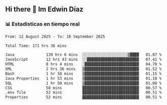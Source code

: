 ## Hi there 👋 Im Edwin Díaz

<!--
**Diaz-coding-01/Diaz-coding-01** is a ✨ _special_ ✨ repository because its `README.md` (this file) appears on your GitHub profile.

Here are some ideas to get you started:

- 🔭 I’m currently working on ...
- 🌱 I’m currently learning ...
- 👯 I’m looking to collaborate on ...
- 🤔 I’m looking for help with ...
- 💬 Ask me about ...
- 📫 How to reach me: ...
- 😄 Pronouns: ...
- ⚡ Fun fact: ...
-->

### 📊 Estadísticas en tiempo real
<!--START_SECTION:waka-->

```txt
From: 12 August 2025 - To: 16 September 2025

Total Time: 171 hrs 36 mins

Java              139 hrs 6 mins  ░░░░░░░░░░░░░░░░░░░░▒▓▓▓▓   81.07 %
JavaScript        12 hrs 43 mins  ░░▓▓▓▓▓▓▓▓▓▓▓▓▓▓▓▓▓▓▓▓▓▓▓   07.41 %
HTML              8 hrs 4 mins    ░▓▓▓▓▓▓▓▓▓▓▓▓▓▓▓▓▓▓▓▓▓▓▓▓   04.70 %
XML               2 hrs 36 mins   ▒▓▓▓▓▓▓▓▓▓▓▓▓▓▓▓▓▓▓▓▓▓▓▓▓   01.52 %
Bash              1 hr 58 mins    ▒▓▓▓▓▓▓▓▓▓▓▓▓▓▓▓▓▓▓▓▓▓▓▓▓   01.15 %
Java Properties   1 hr 53 mins    ▒▓▓▓▓▓▓▓▓▓▓▓▓▓▓▓▓▓▓▓▓▓▓▓▓   01.10 %
SQL               1 hr 50 mins    ▒▓▓▓▓▓▓▓▓▓▓▓▓▓▓▓▓▓▓▓▓▓▓▓▓   01.08 %
CSS               58 mins         ▓▓▓▓▓▓▓▓▓▓▓▓▓▓▓▓▓▓▓▓▓▓▓▓▓   00.57 %
.env file         52 mins         ▓▓▓▓▓▓▓▓▓▓▓▓▓▓▓▓▓▓▓▓▓▓▓▓▓   00.51 %
Properties        52 mins         ▓▓▓▓▓▓▓▓▓▓▓▓▓▓▓▓▓▓▓▓▓▓▓▓▓   00.51 %
```

<!--END_SECTION:waka-->
